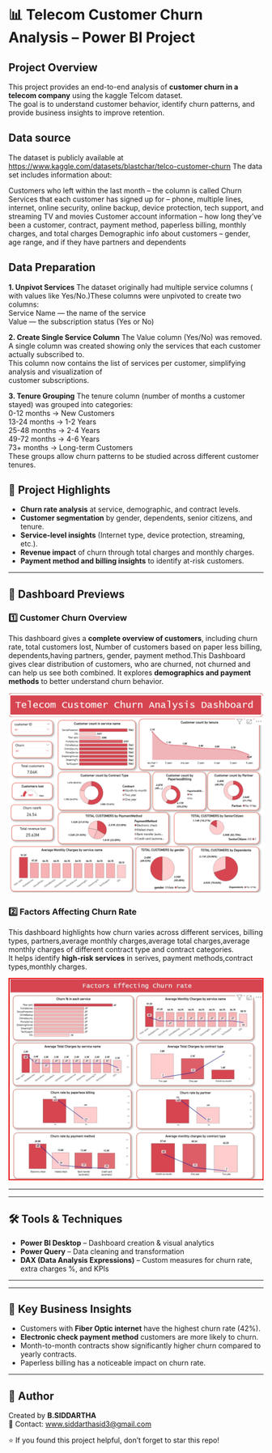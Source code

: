 # 📊 Telecom Customer Churn Analysis – Power BI Project
## Project Overview

This project provides an end-to-end analysis of **customer churn in a telecom company** using the kaggle Telcom dataset.  
The goal is to understand customer behavior, identify churn patterns, and provide business insights to improve retention.

## Data source
The dataset is publicly available at https://www.kaggle.com/datasets/blastchar/telco-customer-churn
The data set includes information about:

Customers who left within the last month – the column is called Churn
Services that each customer has signed up for – phone, multiple lines, internet, online security, online backup, device 
protection, tech support, and streaming TV and movies
Customer account information – how long they’ve been a customer, contract, payment method, paperless billing, monthly
charges, and total charges
Demographic info about customers – gender, age range, and if they have partners and dependents
## Data Preparation
**1. Unpivot Services**
The dataset originally had multiple service columns ( with values 
like Yes/No.)These columns were unpivoted to create two columns:  
Service Name — the name of the service  
Value — the subscription status (Yes or No)  

**2. Create Single Service Column**
The Value column (Yes/No) was removed.
A single column was created showing only the services that each customer actually subscribed to.  
This column now contains the list of services per customer, simplifying analysis and visualization of  
customer subscriptions.

**3. Tenure Grouping**
The tenure column (number of months a customer stayed) was grouped into categories:  
0-12 months → New Customers  
13-24 months → 1-2 Years  
25-48 months → 2-4 Years  
49-72 months → 4-6 Years  
73+ months → Long-term Customers  
These groups allow churn patterns to be studied across different customer tenures.  



## 🚀 Project Highlights
- **Churn rate analysis** at service, demographic, and contract levels.
- **Customer segmentation** by gender, dependents, senior citizens, and tenure.
- **Service-level insights** (Internet type, device protection, streaming, etc.).
- **Revenue impact** of churn through total charges and monthly charges.
- **Payment method and billing insights** to identify at-risk customers.

---

## 📸 Dashboard Previews


### 1️⃣ Customer Churn Overview
This dashboard gives a **complete overview of customers**, including churn rate, total customers lost, Number 
of customers based on paper less billing, dependents,having partners, gender,
payment method.This Dashboard gives clear distribution of customers, who are churned,
not churned and can help us see both combined.
It  explores **demographics and payment methods** to better understand churn behavior.  

![Customer Churn Overview](images/churn_overview.png)


### 2️⃣  Factors Affecting Churn Rate
This dashboard highlights how churn varies across different services, billing types, partners,average
monthly charges,average total charges,average monthly charges of different contract type and contract categories.  
It helps identify **high-risk services** in serives, payment methods,contract types,monthly charges.  

![Factors Affecting Churn Rate](images/factors_churn.png)

---

---

## 🛠 Tools & Techniques
- **Power BI Desktop** – Dashboard creation & visual analytics  
- **Power Query** – Data cleaning and transformation  
- **DAX (Data Analysis Expressions)** – Custom measures for churn rate, extra charges %, and KPIs  

---


---

## 📢 Key Business Insights
- Customers with **Fiber Optic internet** have the highest churn rate (42%).  
- **Electronic check payment method** customers are more likely to churn.  
- Month-to-month contracts show significantly higher churn compared to yearly contracts.  
- Paperless billing has a noticeable impact on churn rate.  
    

---

## 👤 Author
Created by **B.SIDDARTHA**  
📧 Contact: www.siddarthasid3@gmail.com  

⭐ If you found this project helpful, don’t forget to star this repo!
